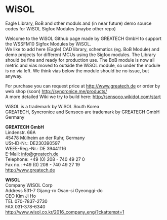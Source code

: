 # WiSOL
Eagle Library, BoB and other moduls and (in near future) demo source codes for WiSOL Sigfox Modules (maybe other repo)

Welcome to the WiSOL Github page made by GREATECH GmbH to support the WSSFM10 Sigfox Modules by WiSOL.<br>
We like to add here (Eagle) CAD library, schematics (eg. BoB Module) and demo projects for different MCUs using the Sigfox modules.
The Library should be fine and ready for production use.
The BoB module is now all metric and vias moved to outside the WiSOL module, so under the module is no via left.
We think vias below the module should be no issue, but anyway.

For purchase you can request price at http://www.greatech.de or order by web shop (soon) http://syncronice.me/products/<br>
A more detailed Wiki we try to build here: http://sensoco.wikidot.com/start

WiSOL is a trademark by WiSOL South Korea<br>
GREATECH, Syncronice and Sensoco are trademark by GREATECH GmbH Germany

**GREATECH GmbH**<br>
Lindenstr. 66A<br>
45478 Mülheim an der Ruhr, Germany<br>
USt-ID-Nr.: 	DE230390597<br>
WEEE-Reg.-Nr.: 	DE 39441116<br>
E-Mail: 	info@greatech.de<br>
Telephone: 	+49 (0) 208 - 740 49 27 0<br>
Fax no.: 	+49 (0) 208 - 740 49 27 19<br>
http://www.greatech.de

**WiSOL**<br>
Company 	WISOL Corp<br>
Address 	531-7 Gijang-ro Osan-si Gyeonggi-do<br>
CEO 	 	Kim Ji Ho<br>
TEL 	 	070-7837-2730<br>
FAX 	 	031-378-6340<br>
http://www.wisol.co.kr/2016_company_eng/?ckattempt=1
